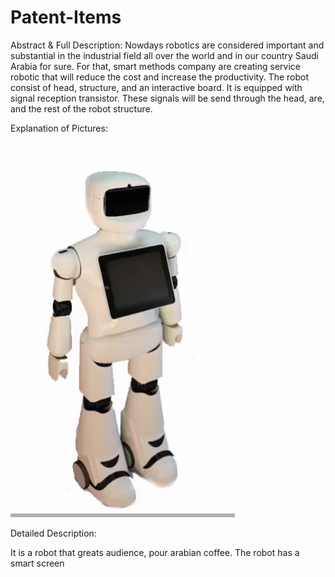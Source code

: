# Patent-Items 

Abstract & Full Description: 
Nowdays robotics are considered important and substantial in the industrial field all over the world and in our country Saudi Arabia for sure. For that, smart methods company are creating service robotic that will reduce the cost and increase the productivity. The robot consist of head, structure, and an interactive board. It is equipped with signal reception transistor. These signals will be send through the head, are, and the rest of the robot structure. 

Explanation of Pictures: 

![](images/IMG-2189.jpg)

Detailed Description: 

It is a robot that greats audience, pour arabian coffee. The robot has a smart screen 
